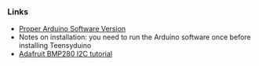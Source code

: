 ### Links

- [Proper Arduino Software Version](https://www.arduino.cc/download_handler.php?f=/arduino-1.8.2-macosx.zip)
- Notes on installation: you need to run the Arduino software once before installing Teensyduino
- [Adafruit BMP280 I2C tutorial](https://learn.adafruit.com/adafruit-bmp280-barometric-pressure-plus-temperature-sensor-breakout/wiring-and-test)

